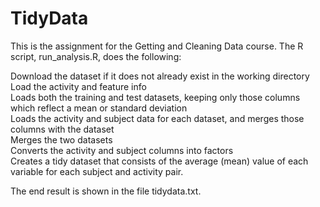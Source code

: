 # TidyData

This is the assignment for the Getting and Cleaning Data course. The R script, run_analysis.R, does the following:

Download the dataset if it does not already exist in the working directory <br/>
Load the activity and feature info <br/>
Loads both the training and test datasets, keeping only those columns which reflect a mean or standard deviation <br/>
Loads the activity and subject data for each dataset, and merges those columns with the dataset <br/>
Merges the two datasets <br/>
Converts the activity and subject columns into factors <br/>
Creates a tidy dataset that consists of the average (mean) value of each variable for each subject and activity pair.

The end result is shown in the file tidydata.txt.
